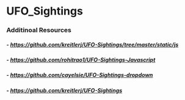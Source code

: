 # UFO_Sightings

### Additinoal Resources
##### - https://github.com/kreitlerj/UFO-Sightings/tree/master/static/js
##### - https://github.com/rohitrao1/UFO-Sightings-Javascript
##### - https://github.com/cayelsie/UFO-Sightings-dropdown
##### - https://github.com/kreitlerj/UFO-Sightings
